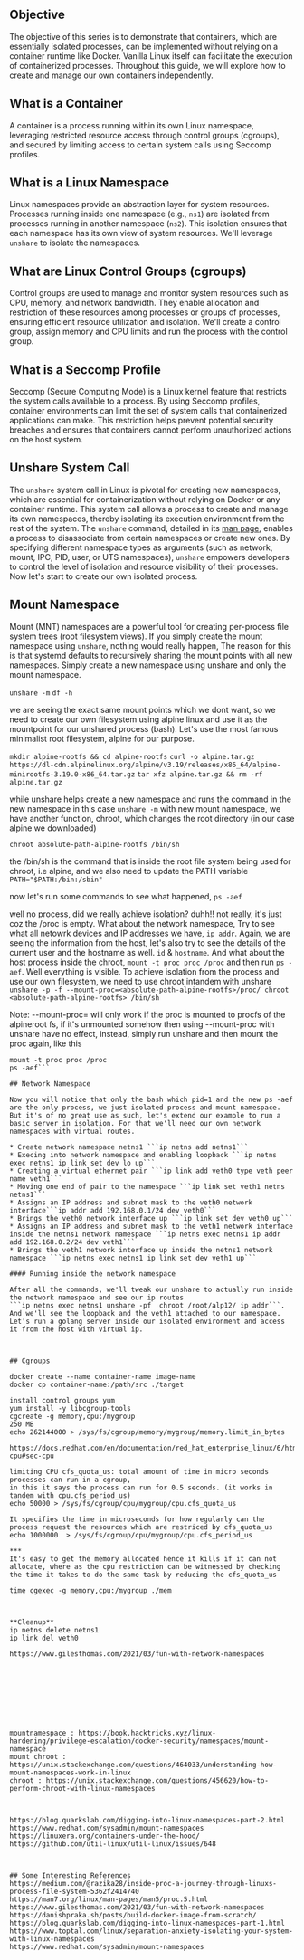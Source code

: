 ## Objective

The objective of this series is to demonstrate that containers, which are essentially isolated processes, can be implemented without relying on a container runtime like Docker. Vanilla Linux itself can facilitate the execution of containerized processes. Throughout this guide, we will explore how to create and manage our own containers independently.

## What is a Container

A container is a process running within its own Linux namespace, leveraging restricted resource access through control groups (cgroups), and secured by limiting access to certain system calls using Seccomp profiles.

## What is a Linux Namespace

Linux namespaces provide an abstraction layer for system resources. Processes running inside one namespace (e.g., `ns1`) are isolated from processes running in another namespace (`ns2`). This isolation ensures that each namespace has its own view of system resources. We'll leverage ```unshare``` to isolate the namespaces.

## What are Linux Control Groups (cgroups)

Control groups are used to manage and monitor system resources such as CPU, memory, and network bandwidth. They enable allocation and restriction of these resources among processes or groups of processes, ensuring efficient resource utilization and isolation. We'll create a control group, assign memory and CPU limits and run the process with the control group. 

## What is a Seccomp Profile

Seccomp (Secure Computing Mode) is a Linux kernel feature that restricts the system calls available to a process. By using Seccomp profiles, container environments can limit the set of system calls that containerized applications can make. This restriction helps prevent potential security breaches and ensures that containers cannot perform unauthorized actions on the host system.


## Unshare System Call

The `unshare` system call in Linux is pivotal for creating new namespaces, which are essential for containerization without relying on Docker or any container runtime. This system call allows a process to create and manage its own namespaces, thereby isolating its execution environment from the rest of the system.
The `unshare` command, detailed in its [man page](https://man7.org/linux/man-pages/man1/unshare.1.html), enables a process to disassociate from certain namespaces or create new ones. By specifying different namespace types as arguments (such as network, mount, IPC, PID, user, or UTS namespaces), `unshare` empowers developers to control the level of isolation and resource visibility of their processes. Now let's start to create our own isolated process.

## Mount Namespace

Mount (MNT) namespaces are a powerful tool for creating per-process file system trees (root filesystem views). If you simply create the mount namespace using ```unshare```, nothing would really happen, The reason for this is that systemd defaults to recursively sharing the mount points with all new namespaces.
Simply create a new namespace using unshare and only the mount namespace.

```unshare -m```
```df -h```

we are seeing the exact same mount points which we dont want, so we need to create our own filesystem using alpine linux and use it as the mountpoint for our unshared process (bash). Let's use the most famous minimalist root filesystem, alpine for our purpose.

```mkdir alpine-rootfs && cd alpine-rootfs```
```curl -o alpine.tar.gz https://dl-cdn.alpinelinux.org/alpine/v3.19/releases/x86_64/alpine-minirootfs-3.19.0-x86_64.tar.gz```
```tar xfz alpine.tar.gz && rm -rf alpine.tar.gz```

while unshare helps create a new namespace and runs the command in the new namespace in this case ```unshare -m``` with new mount namespace, we have another function, chroot, which changes the root directory (in our case alpine we downloaded)

```chroot absolute-path-alpine-rootfs /bin/sh```

the /bin/sh is the command that is inside the root file system being used for chroot, i.e alpine, and we also need to update the PATH variable ```PATH="$PATH:/bin:/sbin"```

now let's run some commands to see what happened, 
```ps -aef```

well no process, did we really achieve isolation? duhh!! not really, it's just coz the /proc is empty. What about the network namespace, Try to see what all netowrk devices and IP addresses we have, ```ip addr```. Again, we are seeing the information from the host, let's also try to see the details of the current user and the hostname as well. ```id``` & ```hostname```. 
And what about the host process inside the chroot,
```mount -t proc proc /proc``` and then run ```ps -aef```. Well everything is visible. To achieve isolation from the process and use our own filesystem, we need to use chroot intandem with unshare
```unshare -p -f --mount-proc=<absolute-path-alpine-rootfs>/proc/ chroot <absolute-path-alpine-rootfs> /bin/sh```

Note: --mount-proc= will only work if the proc is mounted to procfs of the alpineroot fs, if it's unmounted somehow then using --mount-proc with unshare have no effect, instead, simply run unshare and then mount the proc again, like this

```unshare -p -f -m chroot <absolute-path-alpine-rootfs> /bin/sh
mount -t proc proc /proc
ps -aef```

## Network Namespace

Now you will notice that only the bash which pid=1 and the new ps -aef are the only process, we just isolated process and mount namespace. But it's of no great use as such, let's extend our example to run a basic server in isolation. For that we'll need our own network namespaces with virtual routes. 

* Create network namespace netns1 ```ip netns add netns1```
* Execing into network namespace and enabling loopback ```ip netns exec netns1 ip link set dev lo up```
* Creating a virtual ethernet pair ```ip link add veth0 type veth peer name veth1```
* Moving one end of pair to the namespace ```ip link set veth1 netns netns1```
* Assigns an IP address and subnet mask to the veth0 network interface```ip addr add 192.168.0.1/24 dev veth0```
* Brings the veth0 network interface up ```ip link set dev veth0 up```
* Assigns an IP address and subnet mask to the veth1 network interface inside the netns1 network namespace ```ip netns exec netns1 ip addr add 192.168.0.2/24 dev veth1```
* Brings the veth1 network interface up inside the netns1 network namespace ```ip netns exec netns1 ip link set dev veth1 up```

#### Running inside the network namespace

After all the commands, we'll tweak our unshare to actually run inside the network namespace and see our ip routes
```ip netns exec netns1 unshare -pf  chroot /root/alp12/ ip addr```. And we'll see the loopback and the veth1 attached to our namespace.
Let's run a golang server inside our isolated environment and access it from the host with virtual ip.



## Cgroups

docker create --name container-name image-name
docker cp container-name:/path/src ./target 

install control groups yum
yum install -y libcgroup-tools
cgcreate -g memory,cpu:/mygroup
250 MB
echo 262144000 > /sys/fs/cgroup/memory/mygroup/memory.limit_in_bytes

https://docs.redhat.com/en/documentation/red_hat_enterprise_linux/6/html/resource_management_guide/sec-cpu#sec-cpu

limiting CPU cfs_quota_us: total amount of time in micro seconds processes can run in a cgroup, 
in this it says the process can run for 0.5 seconds. (it works in tandem with cpu.cfs_period_us)
echo 50000 > /sys/fs/cgroup/cpu/mygroup/cpu.cfs_quota_us

It specifies the time in microseconds for how regularly can the process request the resources which are restriced by cfs_quota_us
echo 1000000  > /sys/fs/cgroup/cpu/mygroup/cpu.cfs_period_us

***
It's easy to get the memory allocated hence it kills if it can not allocate, where as the cpu restriction can be witnessed by checking the time it takes to do the same task by reducing the cfs_quota_us

time cgexec -g memory,cpu:/mygroup ./mem



**Cleanup**
ip netns delete netns1
ip link del veth0

https://www.gilesthomas.com/2021/03/fun-with-network-namespaces









mountnamespace : https://book.hacktricks.xyz/linux-hardening/privilege-escalation/docker-security/namespaces/mount-namespace
mount chroot : https://unix.stackexchange.com/questions/464033/understanding-how-mount-namespaces-work-in-linux
chroot : https://unix.stackexchange.com/questions/456620/how-to-perform-chroot-with-linux-namespaces



https://blog.quarkslab.com/digging-into-linux-namespaces-part-2.html
https://www.redhat.com/sysadmin/mount-namespaces
https://linuxera.org/containers-under-the-hood/
https://github.com/util-linux/util-linux/issues/648



## Some Interesting References
https://medium.com/@razika28/inside-proc-a-journey-through-linuxs-process-file-system-5362f2414740
https://man7.org/linux/man-pages/man5/proc.5.html
https://www.gilesthomas.com/2021/03/fun-with-network-namespaces
https://danishpraka.sh/posts/build-docker-image-from-scratch/
https://blog.quarkslab.com/digging-into-linux-namespaces-part-1.html
https://www.toptal.com/linux/separation-anxiety-isolating-your-system-with-linux-namespaces
https://www.redhat.com/sysadmin/mount-namespaces